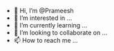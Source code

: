 - 👋 Hi, I’m @Prameesh
- 👀 I’m interested in ...
- 🌱 I’m currently learning ...
- 💞️ I’m looking to collaborate on ...
- 📫 How to reach me ...

<!---
Prameesh/Prameesh is a ✨ special ✨ repository because its `README.md` (this file) appears on your GitHub profile.
You can click the Preview link to take a look at your changes.
--->
